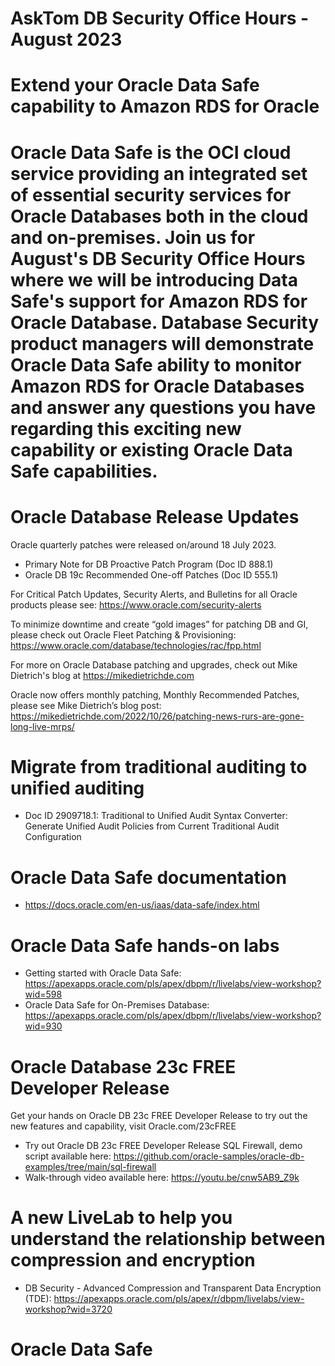 # AskTom DB Security Office Hours - August 2023

# Extend your Oracle Data Safe capability to Amazon RDS for Oracle

# Oracle Data Safe is the OCI cloud service providing an integrated set of essential security services for Oracle Databases both in the cloud and on-premises. Join us for August's DB Security Office Hours where we will be introducing Data Safe's support for Amazon RDS for Oracle Database. Database Security product managers will demonstrate Oracle Data Safe ability to monitor Amazon RDS for Oracle Databases and answer any questions you have regarding this exciting new capability or existing Oracle Data Safe capabilities.

# 
# Oracle Database Release Updates

Oracle quarterly patches were released on/around 18 July 2023. 
- Primary Note for DB Proactive Patch Program (Doc ID 888.1)
- Oracle DB 19c Recommended One-off Patches (Doc ID 555.1)

For Critical Patch Updates, Security Alerts, and Bulletins for all Oracle products please see:  https://www.oracle.com/security-alerts

To minimize downtime and create “gold images” for patching DB and GI, please check out Oracle Fleet Patching & Provisioning: https://www.oracle.com/database/technologies/rac/fpp.html

For more on Oracle Database patching and upgrades, check out Mike Dietrich's blog at https://mikedietrichde.com

Oracle now offers monthly patching, Monthly Recommended Patches, please see Mike Dietrich’s blog post: https://mikedietrichde.com/2022/10/26/patching-news-rurs-are-gone-long-live-mrps/

# Migrate from traditional auditing to unified auditing

- Doc ID 2909718.1: Traditional to Unified Audit Syntax Converter: Generate Unified Audit Policies from Current Traditional Audit Configuration

# Oracle Data Safe documentation

- https://docs.oracle.com/en-us/iaas/data-safe/index.html

# Oracle Data Safe hands-on labs

- Getting started with Oracle Data Safe: https://apexapps.oracle.com/pls/apex/dbpm/r/livelabs/view-workshop?wid=598
- Oracle Data Safe for On-Premises Database: https://apexapps.oracle.com/pls/apex/dbpm/r/livelabs/view-workshop?wid=930
  
# Oracle Database 23c FREE Developer Release

Get your hands on Oracle DB 23c FREE Developer Release to try out the new features and capability, visit Oracle.com/23cFREE

- Try out Oracle DB 23c FREE Developer Release SQL Firewall, demo script available here: https://github.com/oracle-samples/oracle-db-examples/tree/main/sql-firewall
- Walk-through video available here: https://youtu.be/cnw5AB9_Z9k

# A new LiveLab to help you understand the relationship between compression and encryption

- DB Security - Advanced Compression and Transparent Data Encryption (TDE): https://apexapps.oracle.com/pls/apex/r/dbpm/livelabs/view-workshop?wid=3720

# Oracle Data Safe
